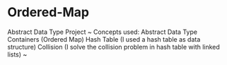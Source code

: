 # Ordered-Map
Abstract Data Type Project
~
Concepts used:
Abstract Data Type
Containers (Ordered Map)
Hash Table (I used a hash table as data structure)
Collision (I solve the collision problem in hash table with linked lists)
~
